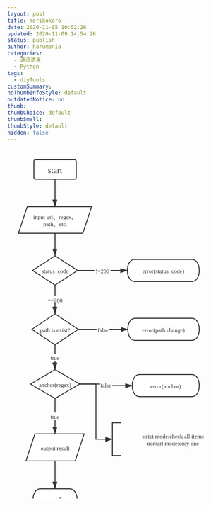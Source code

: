 ```yaml
---
layout: post
title: morikokoro
date: 2020-11-05 10:52:26
updated: 2020-11-09 14:54:26
status: publish
author: harumonia
categories:
  - 源流清泉
  - Python
tags:
  - diyTools
customSummary:
noThumbInfoStyle: default
outdatedNotice: no
thumb:
thumbChoice: default
thumbSmall:
thumbStyle: default
hidden: false
---
```


<svg xmlns="http://www.w3.org/2000/svg" xmlns:xlink="http://www.w3.org/1999/xlink" xmlns:svgjs="http://svgjs.com/svgjs" id="SvgjsSvg1006" width="538" height="843" version="1.1"><defs id="SvgjsDefs1007"><marker id="SvgjsMarker1016" markerWidth="16" markerHeight="12" refX="16" refY="6" viewBox="0 0 16 12" orient="auto" markerUnits="userSpaceOnUse" stroke-dasharray="0,0"><path id="SvgjsPath1017" d="M0,2 L14,6 L0,11 L0,2" fill="#323232" stroke="#323232" stroke-width="2"/></marker><marker id="SvgjsMarker1028" markerWidth="16" markerHeight="12" refX="16" refY="6" viewBox="0 0 16 12" orient="auto" markerUnits="userSpaceOnUse" stroke-dasharray="0,0"><path id="SvgjsPath1029" d="M0,2 L14,6 L0,11 L0,2" fill="#323232" stroke="#323232" stroke-width="2"/></marker><marker id="SvgjsMarker1038" markerWidth="16" markerHeight="12" refX="16" refY="6" viewBox="0 0 16 12" orient="auto" markerUnits="userSpaceOnUse" stroke-dasharray="0,0"><path id="SvgjsPath1039" d="M0,2 L14,6 L0,11 L0,2" fill="#323232" stroke="#323232" stroke-width="2"/></marker><marker id="SvgjsMarker1052" markerWidth="16" markerHeight="12" refX="16" refY="6" viewBox="0 0 16 12" orient="auto" markerUnits="userSpaceOnUse" stroke-dasharray="0,0"><path id="SvgjsPath1053" d="M0,2 L14,6 L0,11 L0,2" fill="#323232" stroke="#323232" stroke-width="2"/></marker><marker id="SvgjsMarker1066" markerWidth="16" markerHeight="12" refX="16" refY="6" viewBox="0 0 16 12" orient="auto" markerUnits="userSpaceOnUse" stroke-dasharray="0,0"><path id="SvgjsPath1067" d="M0,2 L14,6 L0,11 L0,2" fill="#323232" stroke="#323232" stroke-width="2"/></marker><marker id="SvgjsMarker1080" markerWidth="16" markerHeight="12" refX="16" refY="6" viewBox="0 0 16 12" orient="auto" markerUnits="userSpaceOnUse" stroke-dasharray="0,0"><path id="SvgjsPath1081" d="M0,2 L14,6 L0,11 L0,2" fill="#323232" stroke="#323232" stroke-width="2"/></marker><marker id="SvgjsMarker1094" markerWidth="16" markerHeight="12" refX="16" refY="6" viewBox="0 0 16 12" orient="auto" markerUnits="userSpaceOnUse" stroke-dasharray="0,0"><path id="SvgjsPath1095" d="M0,2 L14,6 L0,11 L0,2" fill="#323232" stroke="#323232" stroke-width="2"/></marker><marker id="SvgjsMarker1108" markerWidth="16" markerHeight="12" refX="16" refY="6" viewBox="0 0 16 12" orient="auto" markerUnits="userSpaceOnUse" stroke-dasharray="0,0"><path id="SvgjsPath1109" d="M0,2 L14,6 L0,11 L0,2" fill="#323232" stroke="#323232" stroke-width="2"/></marker><marker id="SvgjsMarker1116" markerWidth="16" markerHeight="12" refX="16" refY="6" viewBox="0 0 16 12" orient="auto" markerUnits="userSpaceOnUse" stroke-dasharray="0,0"><path id="SvgjsPath1117" d="M0,2 L14,6 L0,11 L0,2" fill="#323232" stroke="#323232" stroke-width="2"/></marker><marker id="SvgjsMarker1135" markerWidth="16" markerHeight="12" refX="16" refY="6" viewBox="0 0 16 12" orient="auto" markerUnits="userSpaceOnUse" stroke-dasharray="0,0"><path id="SvgjsPath1136" d="M0,2 L14,6 L0,11 L0,2" fill="#323232" stroke="#323232" stroke-width="2"/></marker></defs><g id="SvgjsG1008" transform="translate(60,25)"><path id="SvgjsPath1009" d="M 0 4Q 0 0 4 0L 92 0Q 96 0 96 4L 96 40Q 96 44 92 44L 4 44Q 0 44 0 40Z" stroke="rgba(50,50,50,1)" stroke-width="2" fill-opacity="1" fill="#ffffff"/><g id="SvgjsG1010"><text id="SvgjsText1011" font-family="&quot;Comic Sans MS&quot;" text-anchor="middle" font-size="19px" width="76px" fill="#323232" font-weight="400" align="middle" anchor="middle" family="&quot;Comic Sans MS&quot;" size="19px" weight="400" font-style="" opacity="1" y="7.15" transform="rotate(0)"><tspan id="SvgjsTspan1012" dy="23" x="48"><tspan id="SvgjsTspan1013" style="text-decoration:;">start</tspan></tspan></text></g></g><g id="SvgjsG1014"><path id="SvgjsPath1015" d="M108 69L108 100L108 100L108 131" stroke="#323232" stroke-width="2" fill="none" marker-end="url(#SvgjsMarker1016)"/></g><g id="SvgjsG1018" transform="translate(25,131)"><path id="SvgjsPath1019" d="M 20 0L 166 0L 146 60L 0 60L 20 0Z" stroke="rgba(50,50,50,1)" stroke-width="2" fill-opacity="1" fill="#ffffff"/><g id="SvgjsG1020"><text id="SvgjsText1021" font-family="微软雅黑" text-anchor="middle" font-size="13px" width="117px" fill="#323232" font-weight="400" align="middle" anchor="middle" family="微软雅黑" size="13px" weight="400" font-style="" opacity="1" y="12.05" transform="rotate(0)"><tspan id="SvgjsTspan1022" dy="16" x="83.4"><tspan id="SvgjsTspan1023" style="text-decoration:;">input url、regex、</tspan></tspan><tspan id="SvgjsTspan1024" dy="16" x="83.4"><tspan id="SvgjsTspan1025" style="text-decoration:;">path、etc.</tspan></tspan></text></g></g><g id="SvgjsG1026"><path id="SvgjsPath1027" d="M108 191L108 216.5L108 216.5L108 242" stroke="#323232" stroke-width="2" fill="none" marker-end="url(#SvgjsMarker1028)"/></g><g id="SvgjsG1030" transform="translate(57,242)"><path id="SvgjsPath1031" d="M 0 33L 51 0L 102 33L 51 66L 0 33Z" stroke="rgba(50,50,50,1)" stroke-width="2" fill-opacity="1" fill="#ffffff"/><g id="SvgjsG1032"><text id="SvgjsText1033" font-family="微软雅黑" text-anchor="middle" font-size="13px" width="82px" fill="#323232" font-weight="400" align="middle" anchor="middle" family="微软雅黑" size="13px" weight="400" font-style="" opacity="1" y="23.05" transform="rotate(0)"><tspan id="SvgjsTspan1034" dy="16" x="51"><tspan id="SvgjsTspan1035" style="text-decoration:;">status_code</tspan></tspan></text></g></g><g id="SvgjsG1036"><path id="SvgjsPath1037" d="M159 275L215.5 275L215.5 275L272 275" stroke="#323232" stroke-width="2" fill="none" marker-end="url(#SvgjsMarker1038)"/><rect id="SvgjsRect1040" width="37" height="16" x="197" y="267" fill="#ffffff"/><text id="SvgjsText1041" font-family="微软雅黑" text-anchor="middle" font-size="13px" width="37px" fill="#323232" font-weight="400" align="top" anchor="middle" family="微软雅黑" size="13px" weight="400" font-style="" opacity="1" y="265.05" transform="rotate(0)"><tspan id="SvgjsTspan1042" dy="16" x="215.5"><tspan id="SvgjsTspan1043" style="text-decoration:;">!=200</tspan></tspan></text></g><g id="SvgjsG1044" transform="translate(272,250)"><path id="SvgjsPath1045" d="M 16.666666666666668 0L 146.33333333333334 0C 168.55555555555554 0 168.55555555555554 50 146.33333333333334 50L 16.666666666666668 50C -5.555555555555556 50 -5.555555555555556 0 16.666666666666668 0Z" stroke="rgba(50,50,50,1)" stroke-width="2" fill-opacity="1" fill="#ffffff"/><g id="SvgjsG1046"><text id="SvgjsText1047" font-family="微软雅黑" text-anchor="middle" font-size="13px" width="143px" fill="#323232" font-weight="400" align="middle" anchor="middle" family="微软雅黑" size="13px" weight="400" font-style="" opacity="1" y="15.05" transform="rotate(0)"><tspan id="SvgjsTspan1048" dy="16" x="81.5"><tspan id="SvgjsTspan1049" style="text-decoration:;">error(status_code)</tspan></tspan></text></g></g><g id="SvgjsG1050"><path id="SvgjsPath1051" d="M108 308L108 340.5L108 340.5L108 373" stroke="#323232" stroke-width="2" fill="none" marker-end="url(#SvgjsMarker1052)"/><rect id="SvgjsRect1054" width="42" height="16" x="87" y="332.5" fill="#ffffff"/><text id="SvgjsText1055" font-family="微软雅黑" text-anchor="middle" font-size="13px" width="42px" fill="#323232" font-weight="400" align="top" anchor="middle" family="微软雅黑" size="13px" weight="400" font-style="" opacity="1" y="330.55" transform="rotate(0)"><tspan id="SvgjsTspan1056" dy="16" x="108"><tspan id="SvgjsTspan1057" style="text-decoration:;">==200</tspan></tspan></text></g><g id="SvgjsG1058" transform="translate(55.5,373)"><path id="SvgjsPath1059" d="M 0 35L 52.5 0L 105 35L 52.5 70L 0 35Z" stroke="rgba(50,50,50,1)" stroke-width="2" fill-opacity="1" fill="#ffffff"/><g id="SvgjsG1060"><text id="SvgjsText1061" font-family="微软雅黑" text-anchor="middle" font-size="13px" width="85px" fill="#323232" font-weight="400" align="middle" anchor="middle" family="微软雅黑" size="13px" weight="400" font-style="" opacity="1" y="25.05" transform="rotate(0)"><tspan id="SvgjsTspan1062" dy="16" x="52.5"><tspan id="SvgjsTspan1063" style="text-decoration:;">path is exist?</tspan></tspan></text></g></g><g id="SvgjsG1064"><path id="SvgjsPath1065" d="M160.5 408L216.75 408L216.75 408L273 408" stroke="#323232" stroke-width="2" fill="none" marker-end="url(#SvgjsMarker1066)"/><rect id="SvgjsRect1068" width="29" height="16" x="202.25" y="400" fill="#ffffff"/><text id="SvgjsText1069" font-family="微软雅黑" text-anchor="middle" font-size="13px" width="29px" fill="#323232" font-weight="400" align="top" anchor="middle" family="微软雅黑" size="13px" weight="400" font-style="" opacity="1" y="398.05" transform="rotate(0)"><tspan id="SvgjsTspan1070" dy="16" x="216.75"><tspan id="SvgjsTspan1071" style="text-decoration:;">false</tspan></tspan></text></g><g id="SvgjsG1072" transform="translate(273,383)"><path id="SvgjsPath1073" d="M 16.666666666666668 0L 145.33333333333334 0C 167.55555555555554 0 167.55555555555554 50 145.33333333333334 50L 16.666666666666668 50C -5.555555555555556 50 -5.555555555555556 0 16.666666666666668 0Z" stroke="rgba(50,50,50,1)" stroke-width="2" fill-opacity="1" fill="#ffffff"/><g id="SvgjsG1074"><text id="SvgjsText1075" font-family="微软雅黑" text-anchor="middle" font-size="13px" width="142px" fill="#323232" font-weight="400" align="middle" anchor="middle" family="微软雅黑" size="13px" weight="400" font-style="" opacity="1" y="15.05" transform="rotate(0)"><tspan id="SvgjsTspan1076" dy="16" x="81"><tspan id="SvgjsTspan1077" style="text-decoration:;">error(path change)</tspan></tspan></text></g></g><g id="SvgjsG1078"><path id="SvgjsPath1079" d="M108 443L108 471L108 471L108 499" stroke="#323232" stroke-width="2" fill="none" marker-end="url(#SvgjsMarker1080)"/><rect id="SvgjsRect1082" width="25" height="16" x="95.5" y="463" fill="#ffffff"/><text id="SvgjsText1083" font-family="微软雅黑" text-anchor="middle" font-size="13px" width="25px" fill="#323232" font-weight="400" align="top" anchor="middle" family="微软雅黑" size="13px" weight="400" font-style="" opacity="1" y="461.05" transform="rotate(0)"><tspan id="SvgjsTspan1084" dy="16" x="108"><tspan id="SvgjsTspan1085" style="text-decoration:;">true</tspan></tspan></text></g><g id="SvgjsG1086" transform="translate(52.5,499)"><path id="SvgjsPath1087" d="M 0 32.5L 55.5 0L 111 32.5L 55.5 65L 0 32.5Z" stroke="rgba(50,50,50,1)" stroke-width="2" fill-opacity="1" fill="#ffffff"/><g id="SvgjsG1088"><text id="SvgjsText1089" font-family="微软雅黑" text-anchor="middle" font-size="13px" width="91px" fill="#323232" font-weight="400" align="middle" anchor="middle" family="微软雅黑" size="13px" weight="400" font-style="" opacity="1" y="22.55" transform="rotate(0)"><tspan id="SvgjsTspan1090" dy="16" x="55.5"><tspan id="SvgjsTspan1091" style="text-decoration:;">anchor(regex)</tspan></tspan></text></g></g><g id="SvgjsG1092"><path id="SvgjsPath1093" d="M163.5 531.5L223.25 531.5L223.25 535L283 535" stroke="#323232" stroke-width="2" fill="none" marker-end="url(#SvgjsMarker1094)"/><rect id="SvgjsRect1096" width="29" height="16" x="208.75" y="525.25" fill="#ffffff"/><text id="SvgjsText1097" font-family="微软雅黑" text-anchor="middle" font-size="13px" width="29px" fill="#323232" font-weight="400" align="top" anchor="middle" family="微软雅黑" size="13px" weight="400" font-style="" opacity="1" y="523.3" transform="rotate(0)"><tspan id="SvgjsTspan1098" dy="16" x="223.25"><tspan id="SvgjsTspan1099" style="text-decoration:;">false</tspan></tspan></text></g><g id="SvgjsG1100" transform="translate(283,510)"><path id="SvgjsPath1101" d="M 16.666666666666668 0L 135.33333333333334 0C 157.55555555555554 0 157.55555555555554 50 135.33333333333334 50L 16.666666666666668 50C -5.555555555555556 50 -5.555555555555556 0 16.666666666666668 0Z" stroke="rgba(50,50,50,1)" stroke-width="2" fill-opacity="1" fill="#ffffff"/><g id="SvgjsG1102"><text id="SvgjsText1103" font-family="微软雅黑" text-anchor="middle" font-size="13px" width="132px" fill="#323232" font-weight="400" align="middle" anchor="middle" family="微软雅黑" size="13px" weight="400" font-style="" opacity="1" y="15.05" transform="rotate(0)"><tspan id="SvgjsTspan1104" dy="16" x="76"><tspan id="SvgjsTspan1105" style="text-decoration:;">error(anchor)</tspan></tspan></text></g></g><g id="SvgjsG1106"><path id="SvgjsPath1107" d="M108 564L108 604L108 604L108 644" stroke="#323232" stroke-width="2" fill="none" marker-end="url(#SvgjsMarker1108)"/><rect id="SvgjsRect1110" width="25" height="16" x="95.5" y="596" fill="#ffffff"/><text id="SvgjsText1111" font-family="微软雅黑" text-anchor="middle" font-size="13px" width="25px" fill="#323232" font-weight="400" align="top" anchor="middle" family="微软雅黑" size="13px" weight="400" font-style="" opacity="1" y="594.05" transform="rotate(0)"><tspan id="SvgjsTspan1112" dy="16" x="108"><tspan id="SvgjsTspan1113" style="text-decoration:;">true</tspan></tspan></text></g><g id="SvgjsG1114"><path id="SvgjsPath1115" d="M163.5 531.5L200.75 531.5L200.75 656L238 656" stroke="#323232" stroke-width="2" fill="none" marker-end="url(#SvgjsMarker1116)"/></g><g id="SvgjsG1118" transform="translate(238,619)"><path id="SvgjsPath1119" d="M 20 0L 0 0L 0 74L 20 74" stroke="rgba(50,50,50,1)" stroke-width="2" fill="none"/><path id="SvgjsPath1120" d="M 0 0L 275 0L 275 74L 0 74Z" stroke="none" fill="none"/><g id="SvgjsG1121"><text id="SvgjsText1122" font-family="微软雅黑" text-anchor="middle" font-size="13px" width="255px" fill="#323232" font-weight="400" align="middle" anchor="middle" family="微软雅黑" size="13px" weight="400" font-style="" opacity="1" y="19.05" transform="rotate(0)"><tspan id="SvgjsTspan1123" dy="16" x="137.5"><tspan id="SvgjsTspan1124" style="text-decoration:;">strict mode:check all items</tspan></tspan><tspan id="SvgjsTspan1125" dy="16" x="137.5"><tspan id="SvgjsTspan1126" style="text-decoration:;">nomarl mode:only one</tspan></tspan></text></g></g><g id="SvgjsG1127" transform="translate(42,644)"><path id="SvgjsPath1128" d="M 20.333333333333332 0L 132 0L 111.66666666666667 61L 0 61L 20.333333333333332 0Z" stroke="rgba(50,50,50,1)" stroke-width="2" fill-opacity="1" fill="#ffffff"/><g id="SvgjsG1129"><text id="SvgjsText1130" font-family="微软雅黑" text-anchor="middle" font-size="13px" width="93px" fill="#323232" font-weight="400" align="middle" anchor="middle" family="微软雅黑" size="13px" weight="400" font-style="" opacity="1" y="20.55" transform="rotate(0)"><tspan id="SvgjsTspan1131" dy="16" x="66.3"><tspan id="SvgjsTspan1132" style="text-decoration:;">output result</tspan></tspan></text></g></g><g id="SvgjsG1133"><path id="SvgjsPath1134" d="M108 705L108 736.5L108 736.5L108 768" stroke="#323232" stroke-width="2" fill="none" marker-end="url(#SvgjsMarker1135)"/></g><g id="SvgjsG1137" transform="translate(58,768)"><path id="SvgjsPath1138" d="M 16.666666666666668 0L 83.33333333333333 0C 105.55555555555556 0 105.55555555555556 50 83.33333333333333 50L 16.666666666666668 50C -5.555555555555556 50 -5.555555555555556 0 16.666666666666668 0Z" stroke="rgba(50,50,50,1)" stroke-width="2" fill-opacity="1" fill="#ffffff"/><g id="SvgjsG1139"><text id="SvgjsText1140" font-family="&quot;Comic Sans MS&quot;" text-anchor="middle" font-size="19px" width="80px" fill="#323232" font-weight="400" align="middle" anchor="middle" family="&quot;Comic Sans MS&quot;" size="19px" weight="400" font-style="" opacity="1" y="10.15" transform="rotate(0)"><tspan id="SvgjsTspan1141" dy="23" x="50"><tspan id="SvgjsTspan1142" style="text-decoration:;">end</tspan></tspan></text></g></g></svg>
